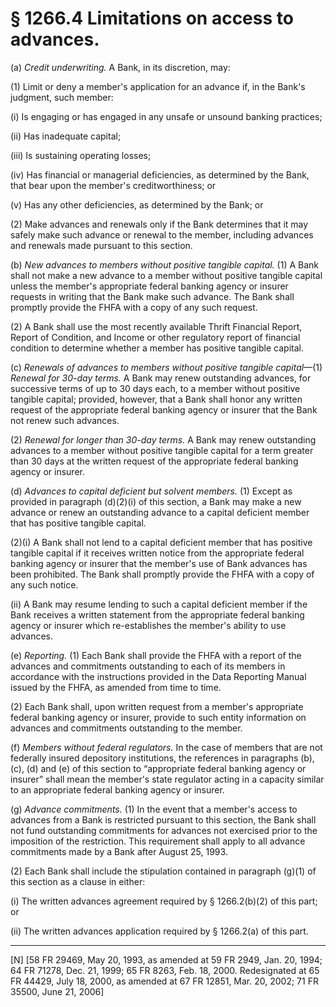 # § 1266.4   Limitations on access to advances.

(a) *Credit underwriting.* A Bank, in its discretion, may: 


(1) Limit or deny a member's application for an advance if, in the Bank's judgment, such member: 


(i) Is engaging or has engaged in any unsafe or unsound banking practices; 


(ii) Has inadequate capital; 


(iii) Is sustaining operating losses; 


(iv) Has financial or managerial deficiencies, as determined by the Bank, that bear upon the member's creditworthiness; or 


(v) Has any other deficiencies, as determined by the Bank; or 


(2) Make advances and renewals only if the Bank determines that it may safely make such advance or renewal to the member, including advances and renewals made pursuant to this section. 


(b) *New advances to members without positive tangible capital.* (1) A Bank shall not make a new advance to a member without positive tangible capital unless the member's appropriate federal banking agency or insurer requests in writing that the Bank make such advance. The Bank shall promptly provide the FHFA with a copy of any such request. 


(2) A Bank shall use the most recently available Thrift Financial Report, Report of Condition, and Income or other regulatory report of financial condition to determine whether a member has positive tangible capital. 


(c) *Renewals of advances to members without positive tangible capital*—(1) *Renewal for 30-day terms.* A Bank may renew outstanding advances, for successive terms of up to 30 days each, to a member without positive tangible capital; provided, however, that a Bank shall honor any written request of the appropriate federal banking agency or insurer that the Bank not renew such advances. 


(2) *Renewal for longer than 30-day terms.* A Bank may renew outstanding advances to a member without positive tangible capital for a term greater than 30 days at the written request of the appropriate federal banking agency or insurer. 


(d) *Advances to capital deficient but solvent members.* (1) Except as provided in paragraph (d)(2)(i) of this section, a Bank may make a new advance or renew an outstanding advance to a capital deficient member that has positive tangible capital. 


(2)(i) A Bank shall not lend to a capital deficient member that has positive tangible capital if it receives written notice from the appropriate federal banking agency or insurer that the member's use of Bank advances has been prohibited. The Bank shall promptly provide the FHFA with a copy of any such notice. 


(ii) A Bank may resume lending to such a capital deficient member if the Bank receives a written statement from the appropriate federal banking agency or insurer which re-establishes the member's ability to use advances.


(e) *Reporting.* (1) Each Bank shall provide the FHFA with a report of the advances and commitments outstanding to each of its members in accordance with the instructions provided in the Data Reporting Manual issued by the FHFA, as amended from time to time.


(2) Each Bank shall, upon written request from a member's appropriate federal banking agency or insurer, provide to such entity information on advances and commitments outstanding to the member.


(f) *Members without federal regulators.* In the case of members that are not federally insured depository institutions, the references in paragraphs (b), (c), (d) and (e) of this section to “appropriate federal banking agency or insurer” shall mean the member's state regulator acting in a capacity similar to an appropriate federal banking agency or insurer. 


(g) *Advance commitments.* (1) In the event that a member's access to advances from a Bank is restricted pursuant to this section, the Bank shall not fund outstanding commitments for advances not exercised prior to the imposition of the restriction. This requirement shall apply to all advance commitments made by a Bank after August 25, 1993.


(2) Each Bank shall include the stipulation contained in paragraph (g)(1) of this section as a clause in either:


(i) The written advances agreement required by § 1266.2(b)(2) of this part; or


(ii) The written advances application required by § 1266.2(a) of this part.



---

[N] [58 FR 29469, May 20, 1993, as amended at 59 FR 2949, Jan. 20, 1994; 64 FR 71278, Dec. 21, 1999; 65 FR 8263, Feb. 18, 2000. Redesignated at 65 FR 44429, July 18, 2000, as amended at 67 FR 12851, Mar. 20, 2002; 71 FR 35500, June 21, 2006]




